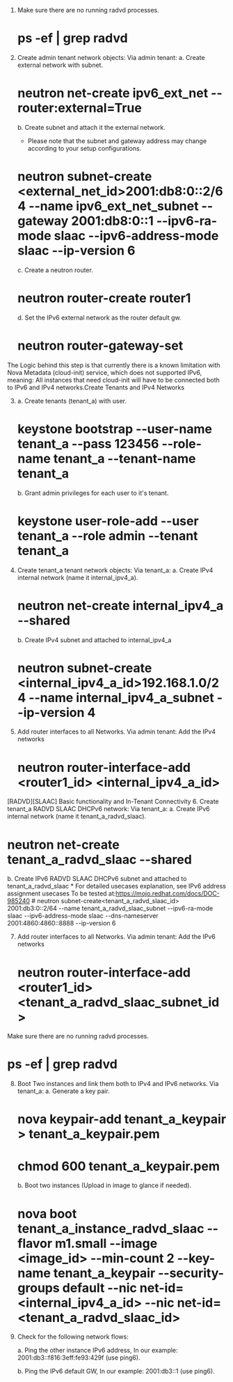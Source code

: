 1. Make sure there are no running radvd processes.
   # ps -ef | grep radvd

2. Create admin tenant network objects:
   Via admin tenant:
   a. Create external network with subnet.
      # neutron net-create ipv6_ext_net --router:external=True

   b. Create subnet and attach it the external network.
      * Please note that the subnet and gateway address may change according to your setup configurations.
      # neutron subnet-create <external_net_id>2001:db8:0::2/64 --name ipv6_ext_net_subnet --gateway 2001:db8:0::1 --ipv6-ra-mode slaac --ipv6-address-mode slaac --ip-version 6

   c. Create a neutron router.
      # neutron router-create router1

   d. Set the IPv6 external network as the router default gw.
      # neutron router-gateway-set <router-id> <external-network-id>
 
The Logic behind this step is that currently there is a known limitation with Nova Metadata (cloud-init) service, which does not supported IPv6, meaning: All instances that need cloud-init will have to be connected both to IPv6 and IPv4 networks.Create Tenants and IPv4 Networks

3. a. Create  tenants (tenant_a) with user.
      # keystone bootstrap --user-name tenant_a --pass 123456 --role-name tenant_a --tenant-name tenant_a
      

   b. Grant admin privileges for each user to it's tenant. 
      # keystone user-role-add --user tenant_a --role admin --tenant tenant_a
      


4. Create tenant_a tenant network objects:
   Via tenant_a:
   a. Create IPv4 internal network (name it internal_ipv4_a).
      # neutron net-create internal_ipv4_a --shared

   b. Create IPv4 subnet and attached to internal_ipv4_a
      # neutron subnet-create <internal_ipv4_a_id>192.168.1.0/24 --name internal_ipv4_a_subnet --ip-version 4



5. Add router interfaces to all Networks.
   Via admin tenant:
    Add the IPv4 networks
    # neutron router-interface-add <router1_id> <internal_ipv4_a_id>
    
[RADVD][SLAAC] Basic functionality and In-Tenant Connectivity
6. Create tenant_a RADVD SLAAC DHCPv6 network:
   Via tenant_a:
   a. Create IPv6 internal network (name it tenant_a_radvd_slaac).
   # neutron net-create tenant_a_radvd_slaac --shared

   b. Create IPv6 RADVD SLAAC DHCPv6 subnet and attached to tenant_a_radvd_slaac
      * For detailed usecases explanation, see IPv6 address assignment usecases To be tested at:https://mojo.redhat.com/docs/DOC-985240 
      # neutron subnet-create<tenant_a_radvd_slaac_id> 2001:db3:0::2/64 --name tenant_a_radvd_slaac_subnet --ipv6-ra-mode slaac --ipv6-address-mode slaac --dns-nameserver 2001:4860:4860::8888 --ip-version 6


7. Add router interfaces to all Networks.
   Via admin tenant:
    Add the IPv6 networks
    # neutron router-interface-add <router1_id><tenant_a_radvd_slaac_subnet_id>

Make sure there are no running radvd processes.
   # ps -ef | grep radvd

8. Boot Two instances and link them both to IPv4 and IPv6 networks.
   Via tenant_a:
   a. Generate a key pair.
      # nova keypair-add tenant_a_keypair > tenant_a_keypair.pem
      # chmod 600 tenant_a_keypair.pem

   b. Boot two instances (Upload in image to glance if needed).
      # nova boot tenant_a_instance_radvd_slaac --flavor m1.small --image <image_id> --min-count 2 --key-name tenant_a_keypair --security-groups default --nic net-id=<internal_ipv4_a_id> --nic net-id=<tenant_a_radvd_slaac_id>



9. Check for the following network flows:
   
   a. Ping the other instance IPv6 address, In our example: 2001:db3::f816:3eff:fe93:429f (use ping6). 

   b. Ping the IPv6 default GW, In our example: 2001:db3::1 (use ping6).

